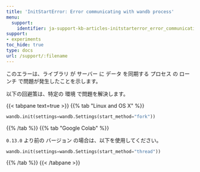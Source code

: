 ```yaml
---
title: 'InitStartError: Error communicating with wandb process'
menu:
  support:
    identifier: ja-support-kb-articles-initstarterror_error_communicating_wandb_process
support:
- experiments
toc_hide: true
type: docs
url: /support/:filename
---
```


このエラーは、ライブラリ が サーバー に データ を同期する プロセス の ローンチ で問題が発生したことを示します。

以下の回避策は、特定の 環境 で問題を解決します。

{{< tabpane text=true >}}
{{% tab "Linux and OS X" %}}
```python
wandb.init(settings=wandb.Settings(start_method="fork"))
```

{{% /tab %}}
{{% tab "Google Colab" %}}

`0.13.0` より前の バージョン の場合は、以下を使用してください。

```python
wandb.init(settings=wandb.Settings(start_method="thread"))
```
{{% /tab %}}
{{< /tabpane >}}
